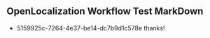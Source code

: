 ## OpenLocalization Workflow Test MarkDown

* 5159925c-7264-4e37-be14-dc7b9d1c578e 
thanks!



<!--HONumber=Jan16_HO2-->
